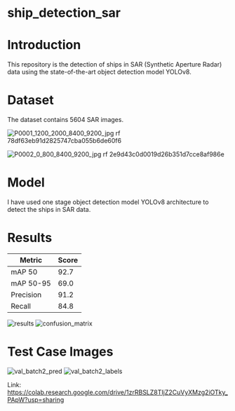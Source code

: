 # ship_detection_sar

# Introduction
This repository is the detection of ships in SAR (Synthetic Aperture Radar) data using the state-of-the-art object detection model YOLOv8.

# Dataset
The dataset contains 5604 SAR images.

![P0001_1200_2000_8400_9200_jpg rf 78df63eb91d2825747cba055b6de60f6](https://github.com/nithinreddy003/ship_detection_sar/assets/104730933/ca00a26b-ca3b-475b-9205-b0b41050fbc1)


![P0002_0_800_8400_9200_jpg rf 2e9d43c0d0019d26b351d7cce8af986e](https://github.com/nithinreddy003/ship_detection_sar/assets/104730933/6bf501f2-b852-4586-ba0e-392964b0342f)


# Model
I have used one stage object detection model YOLOv8 architecture to detect the ships in SAR data.

# Results
| Metric  | Score |
| ------------- | ------------- |
| mAP 50  | 92.7  |
| mAP 50-95  | 69.0  |
| Precision  | 91.2  |
| Recall  | 84.8  |

![results](https://github.com/nithinreddy003/ship_detection_sar/assets/104730933/0e9afefc-dfa1-463d-bb52-349aaec472d4)
![confusion_matrix](https://github.com/nithinreddy003/ship_detection_sar/assets/104730933/3ab2c9a6-6a60-4c9e-861f-5fb7885f0291)


# Test Case Images
![val_batch2_pred](https://github.com/nithinreddy003/ship_detection_sar/assets/104730933/462030e5-0928-46b0-afed-33e4cd9a4b82)
![val_batch2_labels](https://github.com/nithinreddy003/ship_detection_sar/assets/104730933/0364b688-9eaf-4907-b925-7564650621ec)



Link:  https://colab.research.google.com/drive/1zrRBSLZ8TIjZ2CuVyXMzg2iOTky_PApW?usp=sharing
